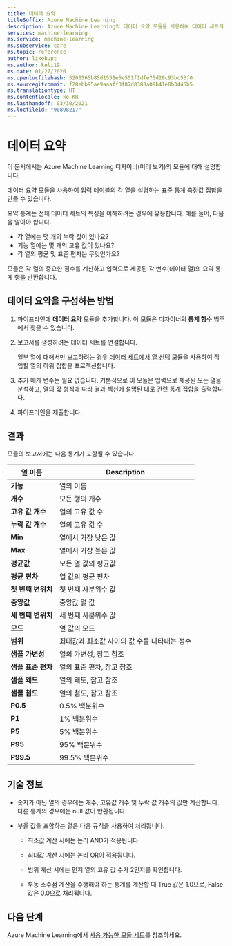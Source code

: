 ```yaml
---
title: 데이터 요약
titleSuffix: Azure Machine Learning
description: Azure Machine Learning의 데이터 요약 모듈을 사용하여 데이터 세트의 열에 대한 기본 설명 통계 보고서를 생성하는 방법을 알아봅니다.
services: machine-learning
ms.service: machine-learning
ms.subservice: core
ms.topic: reference
author: likebupt
ms.author: keli19
ms.date: 01/27/2020
ms.openlocfilehash: 5206565b85d1551e5e551f1dfe75d28c93bc53f0
ms.sourcegitcommit: f28ebb95ae9aaaff3f87d8388a09b41e0b3445b5
ms.translationtype: HT
ms.contentlocale: ko-KR
ms.lasthandoff: 03/30/2021
ms.locfileid: "90898217"
---
```

# <a name="summarize-data"></a>데이터 요약

이 문서에서는 Azure Machine Learning 디자이너(미리 보기)의 모듈에 대해 설명합니다.

데이터 요약 모듈을 사용하여 입력 테이블의 각 열을 설명하는 표준 통계 측정값 집합을 만들 수 있습니다.

요약 통계는 전체 데이터 세트의 특징을 이해하려는 경우에 유용합니다. 예를 들어, 다음을 알아야 합니다.

- 각 열에는 몇 개의 누락 값이 있나요?
- 기능 열에는 몇 개의 고유 값이 있나요?
- 각 열의 평균 및 표준 편차는 무엇인가요?

모듈은 각 열의 중요한 점수를 계산하고 입력으로 제공된 각 변수(데이터 열)의 요약 통계 행을 반환합니다.

## <a name="how-to-configure-summarize-data"></a>데이터 요약을 구성하는 방법  

1. 파이프라인에 **데이터 요약** 모듈을 추가합니다. 이 모듈은 디자이너의 **통계 함수** 범주에서 찾을 수 있습니다.

1. 보고서를 생성하려는 데이터 세트를 연결합니다.

    일부 열에 대해서만 보고하려는 경우 [데이터 세트에서 열 선택](select-columns-in-dataset.md) 모듈을 사용하여 작업할 열의 하위 집합을 프로젝션합니다.

1. 추가 매개 변수는 필요 없습니다. 기본적으로 이 모듈은 입력으로 제공된 모든 열을 분석하고, 열의 값 형식에 따라 [결과](#results) 섹션에 설명된 대로 관련 통계 집합을 출력합니다.

1. 파이프라인을 제출합니다.

## <a name="results"></a>결과

모듈의 보고서에는 다음 통계가 포함될 수 있습니다. 

|열 이름|Description|
|------|------|  
|**기능**|열의 이름|
|**개수**|모든 행의 개수|
|**고유 값 개수**|열의 고유 값 수|
|**누락 값 개수**|열의 고유 값 수|
|**Min**|열에서 가장 낮은 값|  
|**Max**|열에서 가장 높은 값|
|**평균값**|모든 열 값의 평균값|
|**평균 편차**|열 값의 평균 편차|
|**첫 번째 변위치**|첫 번째 사분위수 값|
|**중앙값**|중앙값 열 값|
|**세 번째 변위치**|세 번째 사분위수 값|
|**모드**|열 값의 모드|
|**범위**|최대값과 최소값 사이의 값 수를 나타내는 정수|
|**샘플 가변성**|열의 가변성, 참고 참조|
|**샘플 표준 편차**|열의 표준 편차, 참고 참조|
|**샘플 왜도**|열의 왜도, 참고 참조|
|**샘플 첨도**|열의 첨도, 참고 참조|
|**P0.5**|0.5% 백분위수|
|**P1**|1% 백분위수|
|**P5**|5% 백분위수|
|**P95**|95% 백분위수|
|**P99.5**|99.5% 백분위수 |

## <a name="technical-notes"></a>기술 정보

- 숫자가 아닌 열의 경우에는 개수, 고유값 개수 및 누락 값 개수의 값만 계산합니다. 다른 통계의 경우에는 null 값이 반환됩니다.

- 부울 값을 포함하는 열은 다음 규칙을 사용하여 처리됩니다.

    - 최소값 계산 시에는 논리 AND가 적용됩니다.
    
    - 최대값 계산 시에는 논리 OR이 적용됩니다.
    
    - 범위 계산 시에는 먼저 열의 고유 값 수가 2인지를 확인합니다.
    
    - 부동 소수점 계산을 수행해야 하는 통계를 계산할 때 True 값은 1.0으로, False 값은 0.0으로 처리됩니다.

## <a name="next-steps"></a>다음 단계

Azure Machine Learning에서 [사용 가능한 모듈 세트](module-reference.md)를 참조하세요.  
